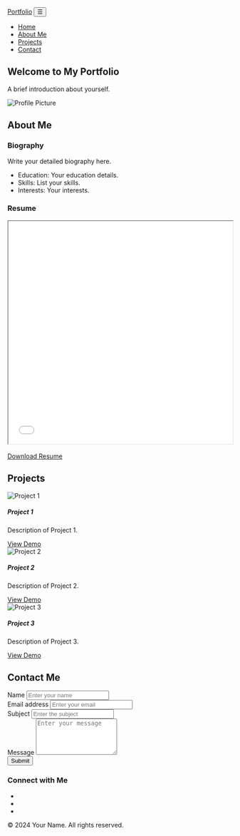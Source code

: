 <!DOCTYPE html>
<html lang="en">
<!DOCTYPE html>
<html lang="en">
<head>
    <meta charset="UTF-8">
    <meta name="viewport" content="width=device-width, initial-scale=1.0">
    <title>Portfolio</title>
    <link rel="stylesheet" href="https://stackpath.bootstrapcdn.com/bootstrap/4.5.2/css/bootstrap.min.css">
</head>
<body>

<!-- Navigation Bar -->
<nav class="navbar navbar-expand-lg navbar-dark bg-dark">
    <a class="navbar-brand" href="#">Portfolio</a>
    <button class="navbar-toggler" type="button" aria-controls="navbarNav" aria-expanded="false" aria-label="Toggle navigation" onclick="toggleNav()">
        &#9776;
    </button>
    <div class="collapse navbar-collapse" id="navbarNav">
        <ul class="navbar-nav ml-auto">
            <li class="nav-item">
                <a class="nav-link" href="#home">Home</a>
            </li>
            <li class="nav-item">
                <a class="nav-link" href="#about">About Me</a>
            </li>
            <li class="nav-item">
                <a class="nav-link" href="#projects">Projects</a>
            </li>
            <li class="nav-item">
                <a class="nav-link" href="#contact">Contact</a>
            </li>
        </ul>
    </div>
</nav>

<!-- Home Section -->
<section id="home" class="container mt-5">
    <div class="row">
        <div class="col-md-6">
            <h1>Welcome to My Portfolio</h1>
            <p>A brief introduction about yourself.</p>
        </div>
        <div class="col-md-6">
            <img src="profile.jpg" alt="Profile Picture" class="img-fluid rounded-circle">
        </div>
    </div>
</section>

<!-- About Me Section -->
<section id="about" class="container mt-5">
    <h2>About Me</h2>
    <div class="row">
        <div class="col-md-6">
            <h3>Biography</h3>
            <p>Write your detailed biography here.</p>
            <ul>
                <li>Education: Your education details.</li>
                <li>Skills: List your skills.</li>
                <li>Interests: Your interests.</li>
            </ul>
        </div>
        <div class="col-md-6">
            <h3>Resume</h3>
            <!-- Embed your resume here -->
            <iframe src="resume.pdf" width="100%" height="500px"></iframe>
            <br><br>
            <!-- Download button for resume -->
            <a href="resume.pdf" download class="btn btn-primary">Download Resume</a>
        </div>
    </div>
</section>

<!-- Projects Section -->
<section id="projects" class="container mt-5">
    <h2>Projects</h2>
    <div class="row">
        <div class="col-md-4 mb-4">
            <div class="card">
                <img src="project1.jpg" class="card-img-top" alt="Project 1">
                <div class="card-body">
                    <h5 class="card-title">Project 1</h5>
                    <p class="card-text">Description of Project 1.</p>
                    <a href="#" class="btn btn-primary">View Demo</a>
                </div>
            </div>
        </div>
        <div class="col-md-4 mb-4">
            <div class="card">
                <img src="project2.jpg" class="card-img-top" alt="Project 2">
                <div class="card-body">
                    <h5 class="card-title">Project 2</h5>
                    <p class="card-text">Description of Project 2.</p>
                    <a href="#" class="btn btn-primary">View Demo</a>
                </div>
            </div>
        </div>
        <div class="col-md-4 mb-4">
            <div class="card">
                <img src="project3.jpg" class="card-img-top" alt="Project 3">
                <div class="card-body">
                    <h5 class="card-title">Project 3</h5>
                    <p class="card-text">Description of Project 3.</p>
                    <a href="#" class="btn btn-primary">View Demo</a>
                </div>
            </div>
        </div>
    </div>
</section>

<!-- Contact Section -->
<section id="contact" class="container mt-5">
    <h2>Contact Me</h2>
    <div class="row">
        <div class="col-md-6">
            <form>
                <div class="form-group">
                    <label for="name">Name</label>
                    <input type="text" class="form-control" id="name" placeholder="Enter your name">
                </div>
                <div class="form-group">
                    <label for="email">Email address</label>
                    <input type="email" class="form-control" id="email" placeholder="Enter your email">
                </div>
                <div class="form-group">
                    <label for="subject">Subject</label>
                    <input type="text" class="form-control" id="subject" placeholder="Enter the subject">
                </div>
                <div class="form-group">
                    <label for="message">Message</label>
                    <textarea class="form-control" id="message" rows="5" placeholder="Enter your message"></textarea>
                </div>
                <button type="submit" class="btn btn-primary">Submit</button>
            </form>
        </div>
        <div class="col-md-6">
            <h3>Connect with Me</h3>
            <!-- Social media links -->
            <ul class="list-unstyled">
                <li><a href="#"><i class="fab fa-linkedin fa-2x"></i></a></li>
                <li><a href="#"><i class="fab fa-twitter fa-2x"></i></a></li>
                <li><a href="#"><i class="fab fa-github fa-2x"></i></a></li>
            </ul>
        </div>
    </div>
</section>

<!-- Footer -->
<footer class="bg-dark text-white text-center py-3">
    <p>&copy; 2024 Your Name. All rights reserved.</p>
</footer>

<!-- Scripts -->
<script src="https://code.jquery.com/jquery-3.5.1.slim.min.js"></script>
<script src="https://cdn.jsdelivr.net/npm/@popperjs/core@2.5.4/dist/umd/popper.min.js"></script>
<script src="https://stackpath.bootstrapcdn.com/bootstrap/4.5.2/js/bootstrap.min.js"></script>

<script>
    function toggleNav() {
        const navbarNav = document.getElementById('navbarNav');
        navbarNav.classList.toggle('show');
    }
</script>

</body>
</html>
       
      
